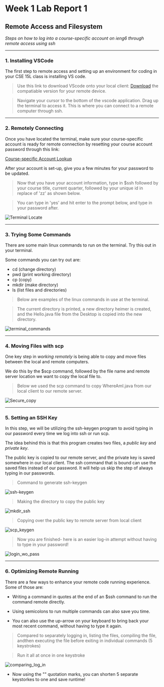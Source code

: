 # Week 1 Lab Report 1

## Remote Access and Filesystem
*Steps on how to log into a course-specific account on ieng6 through remote access using ssh*

---
### 1. Installing VSCode

The first step to remote access and setting up an environment for coding in your CSE 15L class is installing VS code.

> Use this link to download VScode onto your local client: 
[Download](https://code.visualstudio.com/download) 
>  the compatiable version for your remote device.

> Navigate your cursor to the bottom of the vscode application.
> Drag up the terminal to access it.
> This is where you can connect to a remote computer through ssh. 

---
### 2. Remotely Connecting

Once you have located the terminal, make sure your course-specific account is ready for remote connection by resetting your course account password through this  link:

[Course-specific Account Lookup](https://sdacs.ucsd.edu/~icc/index.php)

After your account is set-up, give you a few minutes for your password to be updated. 

> Now that you have your account information, type in 
> $ssh followed by your course title, current quarter, followed by your unique id in replace of 'zz' as shown below. 

> You can type in 'yes' and hit enter to the prompt below, and type in your password after.

![Terminal Locate](ssh_connected.png)

---
### 3. Trying Some Commands
There are some main linux commands to run on the terminal. Try this out in your terminal. 

Some commands you can try out are:
* cd (change directory)
* pwd (print working directory)
* cp (copy)
* mkdir (make directory)
* ls (list files and directories)

> Below are examples of the linux commands in use at the terminal.

> The current directory is printed, a new directory heimer is created, and the Hello.java file from the Desktop is copied into the new directory.

![terminal_commands](try_linux_cmds.png)

---
### 4. Moving Files with scp
One key step in *working remotely* is being able to copy and move files between the local and remote computers. 

We do this by the $scp command, followed by the file name and remote server location we want to copy the local file to.

> Below we used the scp command to copy WhereAmI.java from our local client to our remote server.

![Secure_copy](scp_whereami.png)

---
### 5. Setting an SSH Key
In this step, we will be utilizing the ssh-keygen program to avoid typing in our password every time we log into ssh or run scp. 

The idea behind this is that this program creates two files, a *public key* and *private key*. 

The public key is copied to our remote server, and the private key is saved somewhere in our local client. The ssh command that is bound can use the saved files instead of our password. It will help us skip the step of always typing in our passwords. 

> Command to generate ssh-keygen

![ssh-keygen](ssh-keygen.png)
> Making the directory to copy the public key

![mkdir_ssh](mkdir_ssh.png)
> Copying over the public key to remote server from local client

![scp_keygen](scp_keygen.png)
> Now you are finished- here is an easier log-in attempt without having to type in your password!

![login_wo_pass](login_without_pass.png)

---
### 6. Optimizing Remote Running
There are a few ways to enhance your remote code running experience. Some of those are:

* Writing a command in quotes at the end of an $ssh command to run the command remote directly.

* Using semicolons to run multiple commands can also save you time.

* You can also use the up-arrow on your keyboard to bring back your most recent command, without having to type it again. 

> Compared to separately logging in, listing the files, compiling the file, andthen executing the file before exiting in individual commands (5 keystrokes)

> Run it all at once in one keystroke 

![comparing_log_in](less_keystrokes.png)

* Now using the "" quotation marks, you can shorten 5 separate keystorkes to one and save runtime! 